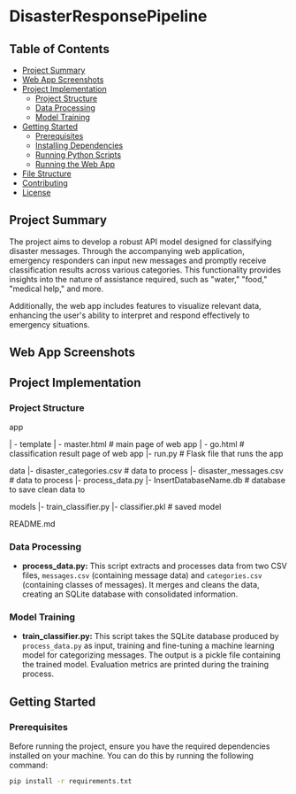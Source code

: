 # DisasterResponsePipeline

## Table of Contents

- [Project Summary](#project-summary)
- [Web App Screenshots](#web_app_screenshots)
- [Project Implementation](#project_implementation)
  - [Project Structure](#project_structure)
  - [Data Processing](#data_preprocessing)
  - [Model Training](#model_training)
- [Getting Started](#getting-started)
  - [Prerequisites](#prerequisites)
  - [Installing Dependencies](#installing-dependencies)
  - [Running Python Scripts](#running-python-scripts)
  - [Running the Web App](#running-the-web-app)
- [File Structure](#file-structure)
- [Contributing](#contributing)
- [License](#license)

## Project Summary

The project aims to develop a robust API model designed for classifying disaster messages. Through the accompanying web application, emergency responders can input new messages and promptly receive classification results across various categories. This functionality provides insights into the nature of assistance required, such as "water," "food," "medical help," and more.

Additionally, the web app includes features to visualize relevant data, enhancing the user's ability to interpret and respond effectively to emergency situations.

## Web App Screenshots

## Project Implementation

### Project Structure
app

| - template
| - master.html # main page of web app
| - go.html # classification result page of web app
|- run.py # Flask file that runs the app

data
|- disaster_categories.csv # data to process
|- disaster_messages.csv # data to process
|- process_data.py
|- InsertDatabaseName.db # database to save clean data to

models
|- train_classifier.py
|- classifier.pkl # saved model

README.md


### Data Processing

- **process_data.py:** This script extracts and processes data from two CSV files, `messages.csv` (containing message data) and `categories.csv` (containing classes of messages). It merges and cleans the data, creating an SQLite database with consolidated information.

### Model Training

- **train_classifier.py:** This script takes the SQLite database produced by `process_data.py` as input, training and fine-tuning a machine learning model for categorizing messages. The output is a pickle file containing the trained model. Evaluation metrics are printed during the training process.

## Getting Started

### Prerequisites

Before running the project, ensure you have the required dependencies installed on your machine. You can do this by running the following command:

```bash
pip install -r requirements.txt
